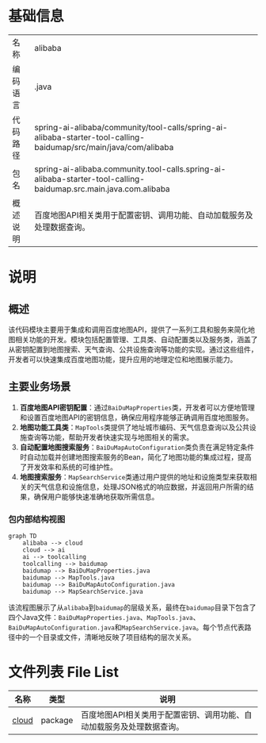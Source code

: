 # 基础信息

|      |      |
|------|------|
| 名称 | alibaba |
| 编码语言 | .java |
| 代码路径 | spring-ai-alibaba/community/tool-calls/spring-ai-alibaba-starter-tool-calling-baidumap/src/main/java/com/alibaba |
| 包名 | spring-ai-alibaba.community.tool-calls.spring-ai-alibaba-starter-tool-calling-baidumap.src.main.java.com.alibaba |
| 概述说明 | 百度地图API相关类用于配置密钥、调用功能、自动加载服务及处理数据查询。 |

# 说明

## 概述
该代码模块主要用于集成和调用百度地图API，提供了一系列工具和服务来简化地图相关功能的开发。模块包括配置管理、工具类、自动配置类以及服务类，涵盖了从密钥配置到地图搜索、天气查询、公共设施查询等功能的实现。通过这些组件，开发者可以快速集成百度地图功能，提升应用的地理定位和地图展示能力。

## 主要业务场景
1. **百度地图API密钥配置**：通过`BaiDuMapProperties`类，开发者可以方便地管理和设置百度地图API的密钥信息，确保应用程序能够正确调用百度地图服务。
2. **地图功能工具类**：`MapTools`类提供了地址城市编码、天气信息查询以及公共设施查询等功能，帮助开发者快速实现与地图相关的需求。
3. **自动配置地图搜索服务**：`BaiDuMapAutoConfiguration`类负责在满足特定条件时自动加载并创建地图搜索服务的Bean，简化了地图功能的集成过程，提高了开发效率和系统的可维护性。
4. **地图搜索服务**：`MapSearchService`类通过用户提供的地址和设施类型来获取相关的天气信息和设施信息，处理JSON格式的响应数据，并返回用户所需的结果，确保用户能够快速准确地获取所需信息。


### 包内部结构视图

```mermaid
graph TD
    alibaba --> cloud
    cloud --> ai
    ai --> toolcalling
    toolcalling --> baidumap
    baidumap --> BaiDuMapProperties.java
    baidumap --> MapTools.java
    baidumap --> BaiDuMapAutoConfiguration.java
    baidumap --> MapSearchService.java
```

该流程图展示了从`alibaba`到`baidumap`的层级关系，最终在`baidumap`目录下包含了四个Java文件：`BaiDuMapProperties.java`、`MapTools.java`、`BaiDuMapAutoConfiguration.java`和`MapSearchService.java`。每个节点代表路径中的一个目录或文件，清晰地反映了项目结构的层次关系。

# 文件列表 File List

| 名称   | 类型  | 说明 |
|-------|------|-------------|
| [cloud](cloud/_module.md) | package | 百度地图API相关类用于配置密钥、调用功能、自动加载服务及处理数据查询。 |


